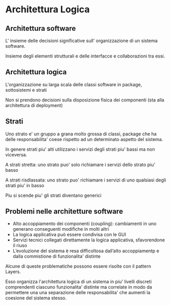 # Architettura Logica

## Architettura software

L' insieme delle decisioni significative sull' organizzazione di un sistema software.

Insieme degli elementi strutturali e delle interfacce e collaborazioni tra essi.

## Architettura logica

L'organizzazione su larga scala delle classi software in package, sottosistemi e strati

Non si prendono decisioni sulla disposizione fisica dei componenti (sta alla architettura di deployment)

## Strati

Uno strato e' un gruppo a grana molto grossa di classi, package che ha delle responsabilita' coese rispetto ad un determinato aspetto del sistema.

In genere strati piu' alti utilizzano i servizi degli strati piu' bassi ma non viceversa.

A strati stretta: uno strato puo' solo richiamare i servizi dello strato piu' basso

A strati risdlassata: uno strato puo' richiamare i servizi di uno qualsiasi degli strati piu' in basso

Piu si scende piu' gli strati diventano generici

## Problemi nelle architetture software

* Alto accoppiamento dei componenti (coupling): cambiamenti in uno generano conseguenti modifiche in molti altri
* La logica applicativa può essere condivisa con le GUI
* Servizi tecnici collegati direttamente la logica applicativa, sfavorendone il riuso
* L’evoluzione del sistema è resa difficoltosa dall’alto accoppiamentp e dalla commistione di funzionalita' distinte

Alcune di queste problematiche possono essere risolte con il pattern Layers.

Esso organizza l'architettura logica di un sistema in piu' livelli discreti comprendenti ciascuno funzionalita' distinte ma correlate in modo da permettere una una separazione delle responsabilita' che aumenti la coesione del sistema stesso.

